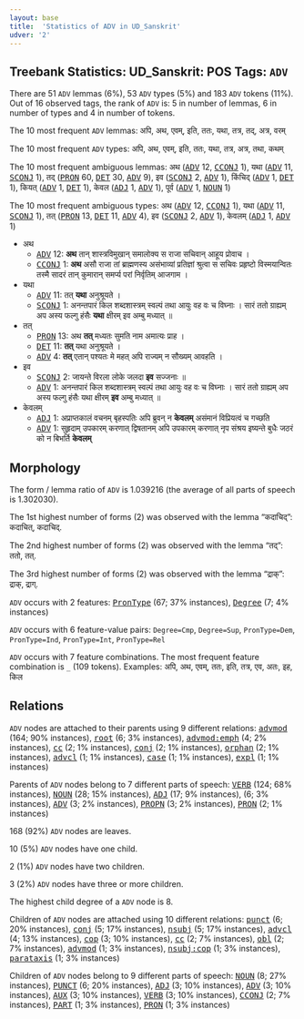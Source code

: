 ```yaml
---
layout: base
title:  'Statistics of ADV in UD_Sanskrit'
udver: '2'
---
```


## Treebank Statistics: UD_Sanskrit: POS Tags: `ADV`

There are 51 `ADV` lemmas (6%), 53 `ADV` types (5%) and 183 `ADV` tokens (11%).
Out of 16 observed tags, the rank of `ADV` is: 5 in number of lemmas, 6 in number of types and 4 in number of tokens.

The 10 most frequent `ADV` lemmas: अपि, अथ, एवम्, इति, ततः, यथा, तत्र, तद्, अत्र, वरम्

The 10 most frequent `ADV` types:  अपि, अथ, एवम्, इति, ततः, यथा, तत्र, अत्र, तथा, कथम्

The 10 most frequent ambiguous lemmas: अथ (<tt><a href="sa-pos-ADV.html">ADV</a></tt> 12, <tt><a href="sa-pos-CCONJ.html">CCONJ</a></tt> 1), यथा (<tt><a href="sa-pos-ADV.html">ADV</a></tt> 11, <tt><a href="sa-pos-SCONJ.html">SCONJ</a></tt> 1), तद् (<tt><a href="sa-pos-PRON.html">PRON</a></tt> 60, <tt><a href="sa-pos-DET.html">DET</a></tt> 30, <tt><a href="sa-pos-ADV.html">ADV</a></tt> 9), इव (<tt><a href="sa-pos-SCONJ.html">SCONJ</a></tt> 2, <tt><a href="sa-pos-ADV.html">ADV</a></tt> 1), किंचिद् (<tt><a href="sa-pos-ADV.html">ADV</a></tt> 1, <tt><a href="sa-pos-DET.html">DET</a></tt> 1), कियत् (<tt><a href="sa-pos-ADV.html">ADV</a></tt> 1, <tt><a href="sa-pos-DET.html">DET</a></tt> 1), केवल (<tt><a href="sa-pos-ADJ.html">ADJ</a></tt> 1, <tt><a href="sa-pos-ADV.html">ADV</a></tt> 1), पूर्व (<tt><a href="sa-pos-ADV.html">ADV</a></tt> 1, <tt><a href="sa-pos-NOUN.html">NOUN</a></tt> 1)

The 10 most frequent ambiguous types:  अथ (<tt><a href="sa-pos-ADV.html">ADV</a></tt> 12, <tt><a href="sa-pos-CCONJ.html">CCONJ</a></tt> 1), यथा (<tt><a href="sa-pos-ADV.html">ADV</a></tt> 11, <tt><a href="sa-pos-SCONJ.html">SCONJ</a></tt> 1), तत् (<tt><a href="sa-pos-PRON.html">PRON</a></tt> 13, <tt><a href="sa-pos-DET.html">DET</a></tt> 11, <tt><a href="sa-pos-ADV.html">ADV</a></tt> 4), इव (<tt><a href="sa-pos-SCONJ.html">SCONJ</a></tt> 2, <tt><a href="sa-pos-ADV.html">ADV</a></tt> 1), केवलम् (<tt><a href="sa-pos-ADJ.html">ADJ</a></tt> 1, <tt><a href="sa-pos-ADV.html">ADV</a></tt> 1)


* अथ
  * <tt><a href="sa-pos-ADV.html">ADV</a></tt> 12: <b>अथ</b> तान् शास्त्रविमुखान् समालोक्य स राजा सचिवान् आहूय प्रोवाच ।
  * <tt><a href="sa-pos-CCONJ.html">CCONJ</a></tt> 1: <b>अथ</b> असौ राजा तां ब्राह्मणस्य असंभाव्यां प्रतिज्ञां श्रुत्वा स सचिवः प्रहृष्टो विस्मयान्वितः तस्मै सादरं तान् कुमारान् समर्प्य परां निर्वृतिम् आजगाम ।
* यथा
  * <tt><a href="sa-pos-ADV.html">ADV</a></tt> 11: तत् <b>यथा</b> अनुश्रूयते ।
  * <tt><a href="sa-pos-SCONJ.html">SCONJ</a></tt> 1: अनन्तपारं किल शब्दशास्त्रम् स्वल्पं तथा आयुः वह वः च विघ्नाः । सारं ततो ग्राह्यम् अप अस्य फल्गु हंसैः <b>यथा</b> क्षीरम् इव अम्बु मध्यात् ॥
* तत्
  * <tt><a href="sa-pos-PRON.html">PRON</a></tt> 13: अथ <b>तत्</b> मध्यतः सुमति नाम अमात्यः प्राह ।
  * <tt><a href="sa-pos-DET.html">DET</a></tt> 11: <b>तत्</b> यथा अनुश्रूयते ।
  * <tt><a href="sa-pos-ADV.html">ADV</a></tt> 4: <b>तत्</b> एतान् पश्यतः मे महत् अपि राज्यम् न सौख्यम् आवहति ।
* इव
  * <tt><a href="sa-pos-SCONJ.html">SCONJ</a></tt> 2: जायन्ते विरला लोके जलदा <b>इव</b> सज्जनाः ॥
  * <tt><a href="sa-pos-ADV.html">ADV</a></tt> 1: अनन्तपारं किल शब्दशास्त्रम् स्वल्पं तथा आयुः वह वः च विघ्नाः । सारं ततो ग्राह्यम् अप अस्य फल्गु हंसैः यथा क्षीरम् <b>इव</b> अम्बु मध्यात् ॥
* केवलम्
  * <tt><a href="sa-pos-ADJ.html">ADJ</a></tt> 1: अप्राप्तकालं वचनम् बृहस्पतिः अपि ब्रुवन् न <b>केवलम्</b> असंमानं विप्रियत्वं च गच्छति
  * <tt><a href="sa-pos-ADV.html">ADV</a></tt> 1: सुहृदाम् उपकारम् करणात् द्विषतानम् अपि उपकारम् करणात् नृप संश्रय इष्यन्ते बुधैः जठरं को न बिभर्ति <b>केवलम्</b>

## Morphology

The form / lemma ratio of `ADV` is 1.039216 (the average of all parts of speech is 1.302030).

The 1st highest number of forms (2) was observed with the lemma “कदाचिद्”: कदाचित्, कदाचिद्.

The 2nd highest number of forms (2) was observed with the lemma “तद्”: ततो, तत्.

The 3rd highest number of forms (2) was observed with the lemma “द्राक्”: द्राक्, द्राग्.

`ADV` occurs with 2 features: <tt><a href="sa-feat-PronType.html">PronType</a></tt> (67; 37% instances), <tt><a href="sa-feat-Degree.html">Degree</a></tt> (7; 4% instances)

`ADV` occurs with 6 feature-value pairs: `Degree=Cmp`, `Degree=Sup`, `PronType=Dem`, `PronType=Ind`, `PronType=Int`, `PronType=Rel`

`ADV` occurs with 7 feature combinations.
The most frequent feature combination is `_` (109 tokens).
Examples: अपि, अथ, एवम्, ततः, इति, तत्र, एव, अतः, इह, किल


## Relations

`ADV` nodes are attached to their parents using 9 different relations: <tt><a href="sa-dep-advmod.html">advmod</a></tt> (164; 90% instances), <tt><a href="sa-dep-root.html">root</a></tt> (6; 3% instances), <tt><a href="sa-dep-advmod-emph.html">advmod:emph</a></tt> (4; 2% instances), <tt><a href="sa-dep-cc.html">cc</a></tt> (2; 1% instances), <tt><a href="sa-dep-conj.html">conj</a></tt> (2; 1% instances), <tt><a href="sa-dep-orphan.html">orphan</a></tt> (2; 1% instances), <tt><a href="sa-dep-advcl.html">advcl</a></tt> (1; 1% instances), <tt><a href="sa-dep-case.html">case</a></tt> (1; 1% instances), <tt><a href="sa-dep-expl.html">expl</a></tt> (1; 1% instances)

Parents of `ADV` nodes belong to 7 different parts of speech: <tt><a href="sa-pos-VERB.html">VERB</a></tt> (124; 68% instances), <tt><a href="sa-pos-NOUN.html">NOUN</a></tt> (28; 15% instances), <tt><a href="sa-pos-ADJ.html">ADJ</a></tt> (17; 9% instances),  (6; 3% instances), <tt><a href="sa-pos-ADV.html">ADV</a></tt> (3; 2% instances), <tt><a href="sa-pos-PROPN.html">PROPN</a></tt> (3; 2% instances), <tt><a href="sa-pos-PRON.html">PRON</a></tt> (2; 1% instances)

168 (92%) `ADV` nodes are leaves.

10 (5%) `ADV` nodes have one child.

2 (1%) `ADV` nodes have two children.

3 (2%) `ADV` nodes have three or more children.

The highest child degree of a `ADV` node is 8.

Children of `ADV` nodes are attached using 10 different relations: <tt><a href="sa-dep-punct.html">punct</a></tt> (6; 20% instances), <tt><a href="sa-dep-conj.html">conj</a></tt> (5; 17% instances), <tt><a href="sa-dep-nsubj.html">nsubj</a></tt> (5; 17% instances), <tt><a href="sa-dep-advcl.html">advcl</a></tt> (4; 13% instances), <tt><a href="sa-dep-cop.html">cop</a></tt> (3; 10% instances), <tt><a href="sa-dep-cc.html">cc</a></tt> (2; 7% instances), <tt><a href="sa-dep-obl.html">obl</a></tt> (2; 7% instances), <tt><a href="sa-dep-advmod.html">advmod</a></tt> (1; 3% instances), <tt><a href="sa-dep-nsubj-cop.html">nsubj:cop</a></tt> (1; 3% instances), <tt><a href="sa-dep-parataxis.html">parataxis</a></tt> (1; 3% instances)

Children of `ADV` nodes belong to 9 different parts of speech: <tt><a href="sa-pos-NOUN.html">NOUN</a></tt> (8; 27% instances), <tt><a href="sa-pos-PUNCT.html">PUNCT</a></tt> (6; 20% instances), <tt><a href="sa-pos-ADJ.html">ADJ</a></tt> (3; 10% instances), <tt><a href="sa-pos-ADV.html">ADV</a></tt> (3; 10% instances), <tt><a href="sa-pos-AUX.html">AUX</a></tt> (3; 10% instances), <tt><a href="sa-pos-VERB.html">VERB</a></tt> (3; 10% instances), <tt><a href="sa-pos-CCONJ.html">CCONJ</a></tt> (2; 7% instances), <tt><a href="sa-pos-PART.html">PART</a></tt> (1; 3% instances), <tt><a href="sa-pos-PRON.html">PRON</a></tt> (1; 3% instances)

